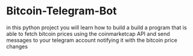 # Bitcoin-Telegram-Bot
in this python project you will learn how to build a build a program that is able to fetch bitcoin prices using the coinmarketcap API and send messages to your telegram account notifying it with the bitcoin price changes
